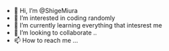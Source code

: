 - 👋 Hi, I’m @ShigeMiura
- 👀 I’m interested in coding randomly
- 🌱 I’m currently learning everything that intesrest me
- 💞️ I’m looking to collaborate ..
- 📫 How to reach me ...

<!---
ShigeMiura/ShigeMiura is a ✨ special ✨ repository because its `README.md` (this file) appears on your GitHub profile.
You can click the Preview link to take a look at your changes.
--->
